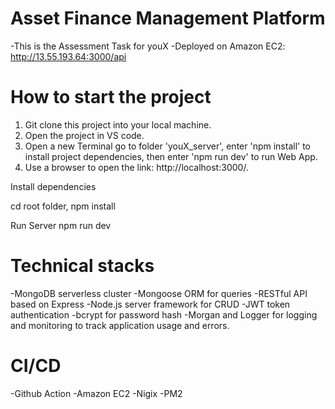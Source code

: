 # Asset Finance Management Platform
  -This is the Assessment Task for youX
  -Deployed on Amazon EC2: http://13.55.193.64:3000/api

# How to start the project

1. Git clone this project into your local machine.
2. Open the project in VS code.
3. Open a new Terminal go to folder 'youX_server', enter 'npm install' to install project dependencies, then enter 'npm run dev' to run Web App.
4. Use a browser to open the link: http://localhost:3000/.

Install dependencies

cd root folder,
npm install


Run Server
npm run dev

# Technical stacks
-MongoDB serverless cluster
-Mongoose ORM for queries
-RESTful API based on Express
-Node.js server framework for CRUD
-JWT token authentication
-bcrypt for password hash
-Morgan and Logger for logging and monitoring to track application usage and errors.

# CI/CD
-Github Action
-Amazon EC2
-Nigix
-PM2
